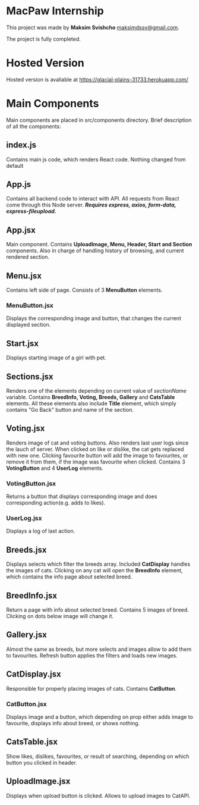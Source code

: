 # MacPaw Internship

This project was made by **Maksim Svishcho** maksimdssv@gmail.com.

The project is fully completed.

# Hosted Version

Hosted version is avaliable at https://glacial-plains-31733.herokuapp.com/

# Main Components

Main components are placed in src/components directory. Brief description of all the components:

## index.js

Contains main js code, which renders React code. Nothing changed from default

## App.js

Contains all backend code to interact with API. All requests from React come through this Node server. ***Requires express, axios, form-data, express-fileupload.*** 

## App.jsx

Main component. Contains **UploadImage, Menu, Header, Start and Section** components. Also in charge of handling history of browsing, and current rendered section.

## Menu.jsx

Contains left side of page. Consists of 3 **MenuButton** elements.

### MenuButton.jsx

Displays the corresponding image and button, that changes the current displayed section.

## Start.jsx

Displays starting image of a girl with pet.

## Sections.jsx

Renders one of the elements depending on current value of *sectionName* variable.
Contains **BreedInfo, Voting, Breeds, Gallery** and **CatsTable** elements. All these elements also include **Title** element, which simply contains "Go Back" button and name of the section.

## Voting.jsx

Renders image of cat and voting buttons. Also renders last user logs since the lauch of server. When clicked on like or dislike, the cat gets replaced with new one. Clicking favourite button will add the image to favourites, or remove it from them, if the image was favourite when clicked. Contains 3 **VotingButton** and 4 **UserLog** elements.

### VotingButton.jsx

Returns a button that displays corresponding image and does corresponding action(e.g. adds to likes).

### UserLog.jsx

Displays a log of last action.

## Breeds.jsx

Displays selects which filter the breeds array. Included **CatDisplay** handles the images of cats. Clicking on any cat will open the **BreedInfo** element, which contains the info page about selected breed.

## BreedInfo.jsx

Return a page with info about selected breed. Contains 5 images of breed. Clicking on dots below image will change it.

## Gallery.jsx

Almost the same as breeds, but more selects and images allow to add them to favourites. Refresh button applies the filters and loads new images.

## CatDisplay.jsx

Responsible for properly placing images of cats. Contains **CatButton**.

### CatButton.jsx

Displays image and a button, which depending on prop either adds image to favourite, displays info about breed, or shows nothing.

## CatsTable.jsx 

Show likes, dislikes, favourites, or result of searching, depending on which button you clicked in header.

## UploadImage.jsx

Displays when upload button is clicked. Allows to upload images to CatAPI.
